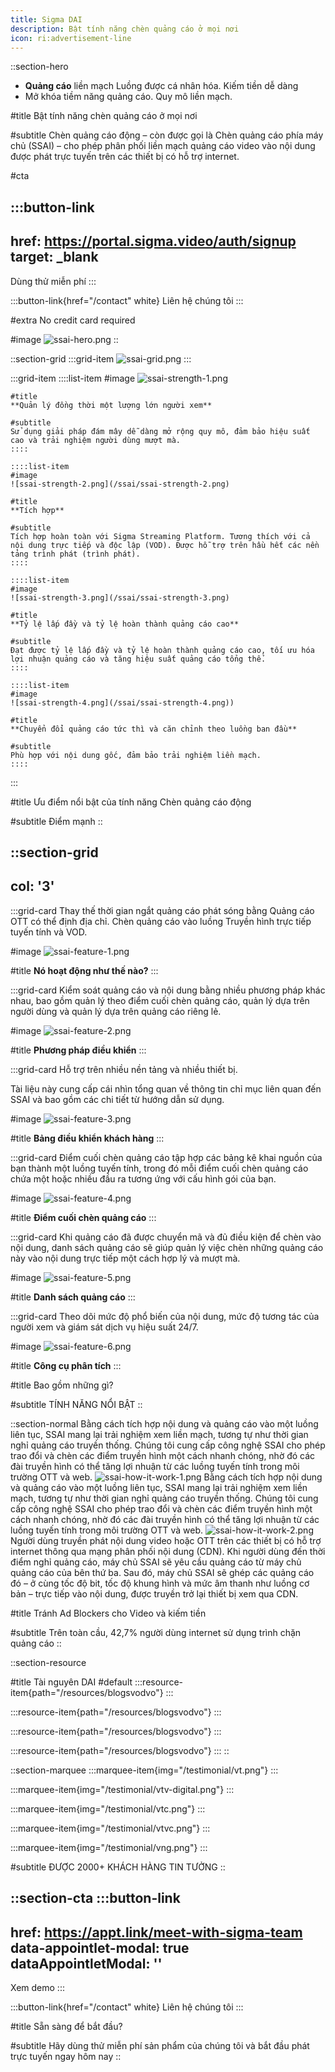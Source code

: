 ```yaml
---
title: Sigma DAI
description: Bật tính năng chèn quảng cáo ở mọi nơi
icon: ri:advertisement-line
---
```


::section-hero
- **Quảng cáo** liền mạch Luồng được cá nhân hóa. Kiếm tiền dễ dàng
- Mở khóa tiềm năng quảng cáo. Quy mô liền mạch.

#title
Bật tính năng chèn quảng cáo ở mọi nơi

#subtitle
Chèn quảng cáo động – còn được gọi là Chèn quảng cáo phía máy chủ (SSAI) – cho phép phân phối liền mạch quảng cáo video vào nội dung được phát trực tuyến trên các thiết bị có hỗ trợ internet.

#cta

  :::button-link
  ---
  href: https://portal.sigma.video/auth/signup
  target: _blank
  ---
  Dùng thử miễn phí
  :::

  :::button-link{href="/contact" white}
  Liên hệ chúng tôi
  :::


#extra
No credit card required

#image
![ssai-hero.png](/ssai/ssai-hero.png)
::

::section-grid
  :::grid-item
  ![ssai-grid.png](/ssai/ssai-grid.png)
  :::

  :::grid-item
    ::::list-item
    #image
    ![ssai-strength-1.png](/ssai/ssai-strength-1.png)

    #title
    **Quản lý đồng thời một lượng lớn người xem**

    #subtitle
    Sử dụng giải pháp đám mây dễ dàng mở rộng quy mô, đảm bảo hiệu suất cao và trải nghiệm người dùng mượt mà.
    ::::

    ::::list-item
    #image
    ![ssai-strength-2.png](/ssai/ssai-strength-2.png)

    #title
    **Tích hợp**

    #subtitle
    Tích hợp hoàn toàn với Sigma Streaming Platform. Tương thích với cả nội dung trực tiếp và độc lập (VOD). Được hỗ trợ trên hầu hết các nền tảng trình phát (trình phát).
    ::::

    ::::list-item
    #image
    ![ssai-strength-3.png](/ssai/ssai-strength-3.png)

    #title
    **Tỷ lệ lấp đầy và tỷ lệ hoàn thành quảng cáo cao**

    #subtitle
    Đạt được tỷ lệ lấp đầy và tỷ lệ hoàn thành quảng cáo cao, tối ưu hóa lợi nhuận quảng cáo và tăng hiệu suất quảng cáo tổng thể.
    ::::

    ::::list-item
    #image
    ![ssai-strength-4.png](/ssai/ssai-strength-4.png))

    #title
    **Chuyển đổi quảng cáo tức thì và căn chỉnh theo luồng ban đầu**

    #subtitle
    Phù hợp với nội dung gốc, đảm bảo trải nghiệm liền mạch.
    ::::
  :::

#title
Ưu điểm nổi bật của tính năng Chèn quảng cáo động

#subtitle
Điểm mạnh
::

::section-grid
---
col: '3'
---
  :::grid-card
  Thay thế thời gian ngắt quảng cáo phát sóng bằng Quảng cáo OTT có thể định địa chỉ. Chèn quảng cáo vào luồng Truyền hình trực tiếp tuyến tính và VOD.

  #image
  ![ssai-feature-1.png](/ssai/ssai-feature-1.png)

  #title
  **Nó hoạt động như thế nào?**
  :::

  :::grid-card
  Kiểm soát quảng cáo và nội dung bằng nhiều phương pháp khác nhau, bao gồm quản lý theo điểm cuối chèn quảng cáo, quản lý dựa trên người dùng và quản lý dựa trên quảng cáo riêng lẻ.

  #image
  ![ssai-feature-2.png](/ssai/ssai-feature-2.png)

  #title
  **Phương pháp điều khiển**
  :::

  :::grid-card
  Hỗ trợ trên nhiều nền tảng và nhiều thiết bị.

  Tài liệu này cung cấp cái nhìn tổng quan về thông tin chỉ mục liên quan đến SSAI và bao gồm các chi tiết từ hướng dẫn sử dụng.

  #image
  ![ssai-feature-3.png](/ssai/ssai-feature-3.png)

  #title
  **Bảng điều khiển khách hàng**
  :::

  :::grid-card
  Điểm cuối chèn quảng cáo tập hợp các bảng kê khai nguồn của bạn thành một luồng tuyến tính, trong đó mỗi điểm cuối chèn quảng cáo chứa một hoặc nhiều đầu ra tương ứng với cấu hình gói của bạn.

  #image
  ![ssai-feature-4.png](/ssai/ssai-feature-4.png)

  #title
  **Điểm cuối chèn quảng cáo**
  :::

  :::grid-card
  Khi quảng cáo đã được chuyển mã và đủ điều kiện để chèn vào nội dung, danh sách quảng cáo sẽ giúp quản lý việc chèn những quảng cáo này vào nội dung trực tiếp một cách hợp lý và mượt mà.

  #image
  ![ssai-feature-5.png](/ssai/ssai-feature-5.png)

  #title
  **Danh sách quảng cáo**
  :::

  :::grid-card
  Theo dõi mức độ phổ biến của nội dung, mức độ tương tác của người xem và giám sát dịch vụ hiệu suất 24/7.

  #image
  ![ssai-feature-6.png](/ssai/ssai-feature-6.png)

  #title
  **Công cụ phân tích**
  :::

#title
Bao gồm những gì?

#subtitle
TÍNH NĂNG NỔI BẬT
::

::section-normal
Bằng cách tích hợp nội dung và quảng cáo vào một luồng liên tục, SSAI mang lại trải nghiệm xem liền mạch, tương tự như thời gian nghỉ quảng cáo truyền thống. Chúng tôi cung cấp công nghệ SSAI cho phép trao đổi và chèn các điểm truyền hình một cách nhanh chóng, nhờ đó các đài truyền hình có thể tăng lợi nhuận từ các luồng tuyến tính trong môi trường OTT và web.
![ssai-how-it-work-1.png](/ssai/ssai-how-it-work-1.png)
Bằng cách tích hợp nội dung và quảng cáo vào một luồng liên tục, SSAI mang lại trải nghiệm xem liền mạch, tương tự như thời gian nghỉ quảng cáo truyền thống. Chúng tôi cung cấp công nghệ SSAI cho phép trao đổi và chèn các điểm truyền hình một cách nhanh chóng, nhờ đó các đài truyền hình có thể tăng lợi nhuận từ các luồng tuyến tính trong môi trường OTT và web.
![ssai-how-it-work-2.png](/ssai/ssai-how-it-work-2.png)
Người dùng truyền phát nội dung video hoặc OTT trên các thiết bị có hỗ trợ internet thông qua mạng phân phối nội dung (CDN). Khi người dùng đến thời điểm nghỉ quảng cáo, máy chủ SSAI sẽ yêu cầu quảng cáo từ máy chủ quảng cáo của bên thứ ba. Sau đó, máy chủ SSAI sẽ ghép các quảng cáo đó – ở cùng tốc độ bit, tốc độ khung hình và mức âm thanh như luồng cơ bản – trực tiếp vào nội dung, được truyền trở lại thiết bị xem qua CDN.

#title
Tránh Ad Blockers cho Video và kiếm tiền

#subtitle
Trên toàn cầu, 42,7% người dùng internet sử dụng trình chặn quảng cáo
::

::section-resource

#title
Tài nguyên DAI
#default
  :::resource-item{path="/resources/blogsvodvo"}
  :::

  :::resource-item{path="/resources/blogsvodvo"}
  :::

  :::resource-item{path="/resources/blogsvodvo"}
  :::

  :::resource-item{path="/resources/blogsvodvo"}
  :::
::

::section-marquee
  :::marquee-item{img="/testimonial/vt.png"}
  :::

  :::marquee-item{img="/testimonial/vtv-digital.png"}
  :::

  :::marquee-item{img="/testimonial/vtc.png"}
  :::

  :::marquee-item{img="/testimonial/vtvc.png"}
  :::

  :::marquee-item{img="/testimonial/vng.png"}
  :::

#subtitle
ĐƯỢC 2000+ KHÁCH HÀNG TIN TƯỞNG
::

::section-cta
  :::button-link
  ---
  href: https://appt.link/meet-with-sigma-team
  data-appointlet-modal: true
  dataAppointletModal: ''
  ---
  Xem demo
  :::

  :::button-link{href="/contact" white}
  Liên hệ chúng tôi
  :::

#title
Sẵn sàng để bắt đầu?

#subtitle
Hãy dùng thử miễn phí sản phẩm của chúng tôi và bắt đầu phát trực tuyến ngay hôm nay
::
